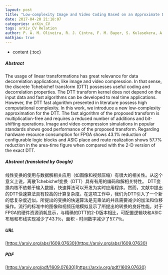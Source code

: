 ```yaml
---
layout: post
title: "Low-complexity Image and Video Coding Based on an Approximate Discrete Tchebichef Transform"
date: 2017-04-20 21:18:07
categories: arXiv_CV
tags: arXiv_CV Relation
author: P. A. M. Oliveira, R. J. Cintra, F. M. Bayer, S. Kulasekera, A. Madanayake
mathjax: true
---
```


* content
{:toc}

##### Abstract
The usage of linear transformations has great relevance for data decorrelation applications, like image and video compression. In that sense, the discrete Tchebichef transform (DTT) possesses useful coding and decorrelation properties. The DTT transform kernel does not depend on the input data and fast algorithms can be developed to real time applications. However, the DTT fast algorithm presented in literature possess high computational complexity. In this work, we introduce a new low-complexity approximation for the DTT. The fast algorithm of the proposed transform is multiplication-free and requires a reduced number of additions and bit-shifting operations. Image and video compression simulations in popular standards shows good performance of the proposed transform. Regarding hardware resource consumption for FPGA shows 43.1% reduction of configurable logic blocks and ASIC place and route realization shows 57.7% reduction in the area-time figure when compared with the 2-D version of the exact DTT.

##### Abstract (translated by Google)
线性变换的使用与数据解相关应用（如图像和视频压缩）有很大的相关性。从这个意义上说，离散Tchebichef变换（DTT）具有有用的编码和解相关特性。 DTT变换内核不依赖于输入数据，快速算法可以开发为实时应用程序。然而，文献中提出的DTT快速算法具有较高的计算复杂度。在这项工作中，我们为DTT引入了一个新的低复杂度近似。所提出的变换的快速算法是无乘法的并且需要减少的加法和位移操作。流行的标准中的图像和视频压缩模拟显示了所提出的转换的良好性能。对于FPGA的硬件资源消耗显示，与精确的DTT的2-D版本相比，可配置逻辑块和ASIC布局和布线实现减少了43.1％，面积 - 时间数字减少了57.7％。

##### URL
[https://arxiv.org/abs/1609.07630](https://arxiv.org/abs/1609.07630)

##### PDF
[https://arxiv.org/pdf/1609.07630](https://arxiv.org/pdf/1609.07630)

